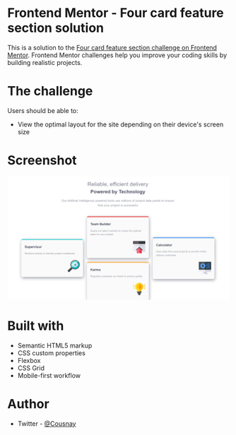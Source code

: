 # Frontend Mentor - Four card feature section solution

This is a solution to the [Four card feature section challenge on Frontend Mentor](https://www.frontendmentor.io/challenges/four-card-feature-section-weK1eFYK). Frontend Mentor challenges help you improve your coding skills by building realistic projects.

# The challenge

Users should be able to:

- View the optimal layout for the site depending on their device's screen size

# Screenshot

![image](previews/preview.png)

# Built with

- Semantic HTML5 markup
- CSS custom properties
- Flexbox
- CSS Grid
- Mobile-first workflow

# Author

- Twitter - [@Cousnay](https://twitter.com/Cousnay)